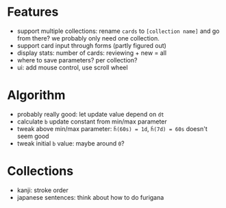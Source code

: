 # Features

- support multiple collections: rename `cards` to `[collection name]` and go
  from there? we probably only need one collection.
- support card input through forms (partly figured out)
- display stats: number of cards: reviewing + new = all
- where to save parameters? per collection?
- ui: add mouse control, use scroll wheel

# Algorithm

- probably really good: let update value depend on `dt`
- calculate `b` update constant from min/max parameter
- tweak above min/max parameter: `ĥ(60s) = 1d`, `ĥ(7d) = 60s` doesn't seem good
- tweak initial `b` value: maybe around `0`?

# Collections
- kanji: stroke order
- japanese sentences: think about how to do furigana


